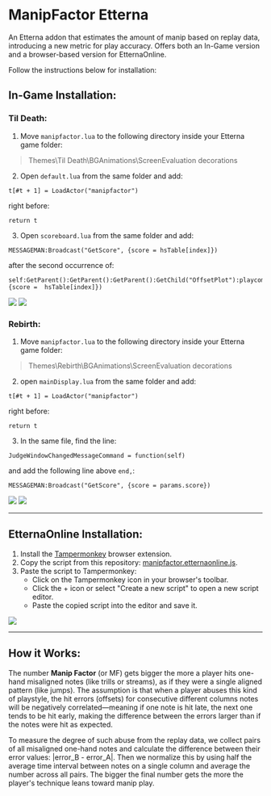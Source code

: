 # ManipFactor Etterna
An Etterna addon that estimates the amount of manip based on replay data, introducing a new metric for play accuracy. Offers both an In-Game version and a browser-based version for EtternaOnline.

Follow the instructions below for installation:

## In-Game Installation:
### Til Death:
1. Move `manipfactor.lua` to the following directory inside your Etterna game folder:
> Themes\Til Death\BGAnimations\ScreenEvaluation decorations
2. Open `default.lua` from the same folder and add:
```
t[#t + 1] = LoadActor("manipfactor")
```
right before:
```
return t
```
3. Open `scoreboard.lua` from the same folder and add:
```
MESSAGEMAN:Broadcast("GetScore", {score = hsTable[index]})
```
after the second occurrence of:
```
self:GetParent():GetParent():GetParent():GetChild("OffsetPlot"):playcommand("SetFromScore", {score =  hsTable[index]})
```

![](https://i.imgur.com/fJyWtYi.png)
![](https://i.imgur.com/nkgtlSO.png)

### Rebirth:
1. Move `manipfactor.lua` to the following directory inside your Etterna game folder:
>Themes\Rebirth\BGAnimations\ScreenEvaluation decorations
2. open `mainDisplay.lua` from the same folder and add:
```
t[#t + 1] = LoadActor("manipfactor")
```
right before:
```
return t
```
3. In the same file, find the line:
```
JudgeWindowChangedMessageCommand = function(self)
```
and add the following line above `end,`:
```
MESSAGEMAN:Broadcast("GetScore", {score = params.score})
```

![](https://i.imgur.com/Wb4Qk6i.png)
![](https://i.imgur.com/Ym6Ajnm.png)

---

## EtternaOnline Installation:
1. Install the [Tampermonkey](https://www.tampermonkey.net/) browser extension.
2. Copy the script from this repository: [manipfactor.etternaonline.js](https://raw.githubusercontent.com/MaidOfFire/ManipFactorEtterna/main/manipfactor.etternaonline.js).
3. Paste the script to Tampermonkey:
   * Click on the Tampermonkey icon in your browser's toolbar.
   * Click the + icon or select "Create a new script" to open a new script editor.
   * Paste the copied script into the editor and save it.

![](https://i.imgur.com/8zgsVxT.png)

---

## How it Works:
The number **Manip Factor** (or MF) gets bigger the more a player hits one-hand misaligned notes (like trills or streams), as if they were a single aligned pattern (like jumps). The assumption is that when a player abuses this kind of playstyle, the hit errors (offsets) for consecutive different columns notes will be negatively correlated—meaning if one note is hit late, the next one tends to be hit early, making the difference between the errors larger than if the notes were hit as expected.

To measure the degree of such abuse from the replay data, we collect pairs of all misaligned one-hand notes and calculate the difference between their error values: |error_B - error_A|. Then we normalize this by using half the average time interval between notes on a single column and average the number across all pairs. The bigger the final number gets the more the player's technique leans toward manip play. 



